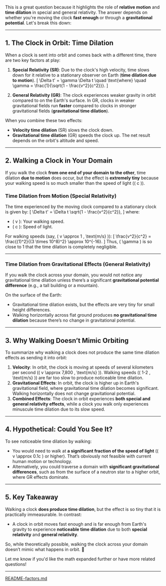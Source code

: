 This is a great question because it highlights the role of **relative motion** and **time dilation** in special and general relativity. The answer depends on whether you're moving the clock **fast enough** or through a **gravitational potential**. Let's break this down:

---

## **1. The Clock in Orbit: Time Dilation**
When a clock is sent into orbit and comes back with a different time, there are two key factors at play:

1. **Special Relativity (SR)**: Due to the clock's high velocity, time slows down for it relative to a stationary observer on Earth (**time dilation due to motion**).
   \[
   \Delta t' = \gamma \Delta t \quad \text{where} \quad \gamma = \frac{1}{\sqrt{1 - \frac{v^2}{c^2}}}.
   \]

2. **General Relativity (GR)**: The clock experiences weaker gravity in orbit compared to on the Earth's surface. In GR, clocks in weaker gravitational fields run **faster** compared to clocks in stronger gravitational fields (**gravitational time dilation**).

When you combine these two effects:
- **Velocity time dilation** (SR) slows the clock down.
- **Gravitational time dilation** (GR) speeds the clock up.
The net result depends on the orbit's altitude and speed.

---

## **2. Walking a Clock in Your Domain**
If you walk the clock **from one end of your domain to the other**, time dilation **due to motion** does occur, but the effect is **extremely tiny** because your walking speed is so much smaller than the speed of light (\( c \)).

### Time Dilation from Motion (Special Relativity)
The time experienced by the moving clock compared to a stationary clock is given by:
\[
\Delta t' = \Delta t \sqrt{1 - \frac{v^2}{c^2}},
\]
where:
- \( v \): Your walking speed.
- \( c \): Speed of light.

For walking speeds (say, \( v \approx 1 \, \text{m/s} \)):
\[
\frac{v^2}{c^2} = \frac{(1)^2}{(3 \times 10^8)^2} \approx 10^{-16}.
\]
Thus, \( \gamma \) is so close to 1 that the time dilation is completely negligible.

---

### Time Dilation from Gravitational Effects (General Relativity)
If you walk the clock across your domain, you would not notice any gravitational time dilation unless there’s a significant **gravitational potential difference** (e.g., a tall building or a mountain). 

On the surface of the Earth:
- Gravitational time dilation exists, but the effects are very tiny for small height differences.
- Walking horizontally across flat ground produces **no gravitational time dilation** because there’s no change in gravitational potential.

---

## **3. Why Walking Doesn’t Mimic Orbiting**
To summarize why walking a clock does not produce the same time dilation effects as sending it into orbit:
1. **Velocity**: In orbit, the clock is moving at speeds of several kilometers per second (\( v \approx 7,800 \, \text{m/s} \)). Walking speeds (\( 1-2 \, \text{m/s} \)) are far too slow to produce noticeable time dilation.
2. **Gravitational Effects**: In orbit, the clock is higher up in Earth's gravitational field, where gravitational time dilation becomes significant. Walking horizontally does not change gravitational potential.
3. **Combined Effects**: The clock in orbit experiences **both special and general relativity effects**, while a clock you walk only experiences minuscule time dilation due to its slow speed.

---

## **4. Hypothetical: Could You See It?**
To see noticeable time dilation by walking:
- You would need to walk at **a significant fraction of the speed of light** (\( v \approx 0.1c \) or higher). That’s obviously not feasible with current human motion or technology.
- Alternatively, you could traverse a domain with **significant gravitational differences**, such as from the surface of a neutron star to a higher orbit, where GR effects dominate.

---

## **5. Key Takeaway**
Walking a clock **does produce time dilation**, but the effect is so tiny that it is practically immeasurable. In contrast:
- A clock in orbit moves fast enough and is far enough from Earth's gravity to experience **noticeable time dilation** due to both **special relativity** and **general relativity**.

So, while theoretically possible, walking the clock across your domain doesn’t mimic what happens in orbit. 🚀

Let me know if you'd like the math expanded further or have more related questions!

---

[README-factors.md](https://t2m.io/kZmyBAs)
